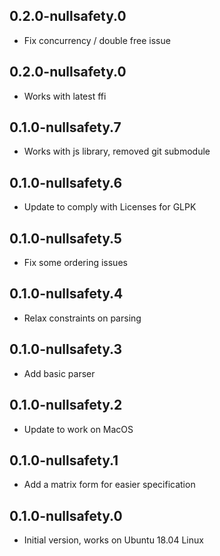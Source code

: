 ## 0.2.0-nullsafety.0

- Fix concurrency / double free issue

## 0.2.0-nullsafety.0

- Works with latest ffi

## 0.1.0-nullsafety.7

- Works with js library, removed git submodule

## 0.1.0-nullsafety.6

- Update to comply with Licenses for GLPK

## 0.1.0-nullsafety.5

- Fix some ordering issues

## 0.1.0-nullsafety.4

- Relax constraints on parsing
  
## 0.1.0-nullsafety.3

- Add basic parser

## 0.1.0-nullsafety.2

- Update to work on MacOS

## 0.1.0-nullsafety.1

- Add a matrix form for easier specification

## 0.1.0-nullsafety.0

- Initial version, works on Ubuntu 18.04 Linux
